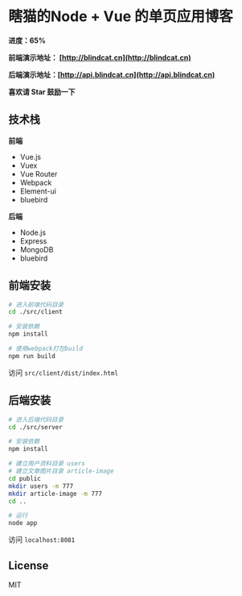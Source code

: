 # 瞎猫的Node + Vue 的单页应用博客
**进度：65%**

**前端演示地址： [http://blindcat.cn](http://blindcat.cn)**

**后端演示地址：[http://api.blindcat.cn](http://api.blindcat.cn)**

**喜欢请 Star 鼓励一下**

## 技术栈
**前端**
* Vue.js
* Vuex
* Vue Router
* Webpack
* Element-ui
* bluebird

**后端**
* Node.js
* Express
* MongoDB
* bluebird

## 前端安装

``` bash
# 进入前端代码目录
cd ./src/client

# 安装依赖
npm install

# 使用webpack打包build
npm run build
```
访问 `src/client/dist/index.html`

## 后端安装

``` bash
# 进入后端代码目录
cd ./src/server

# 安装依赖
npm install

# 建立用户资料目录 users
# 建立文章图片目录 article-image
cd public
mkdir users -m 777
mkdir article-image -m 777
cd ..

# 运行
node app
```
访问 `localhost:8081`

## License
MIT
